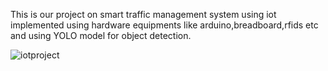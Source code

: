 This is our project on smart traffic management system using iot implemented using hardware equipments like arduino,breadboard,rfids etc and using YOLO model for object detection.


![iotproject](c:\Users\giris\Downloads\Girishkumar-main\Girishkumar-main\Smart-Traffic-Managment-System-with-emergency-vehicle-detection)
